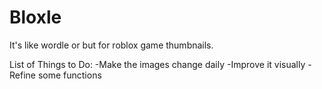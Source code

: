 # Bloxle
It's like wordle or but for roblox game thumbnails. 

List of Things to Do:
-Make the images change daily
-Improve it visually
-Refine some functions
